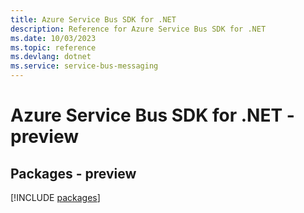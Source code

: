 ```yaml
---
title: Azure Service Bus SDK for .NET
description: Reference for Azure Service Bus SDK for .NET
ms.date: 10/03/2023
ms.topic: reference
ms.devlang: dotnet
ms.service: service-bus-messaging
---
```

# Azure Service Bus SDK for .NET - preview
## Packages - preview
[!INCLUDE [packages](service-bus-index.md)]